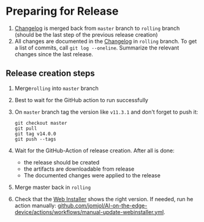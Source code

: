 # Preparing for Release

1. [Changelog](https://github.com/jomjol/AI-on-the-edge-device/blob/rolling/Changelog.md) is merged back from `master` branch to `rolling` branch (should be the last step of the previous release creation)
1. All changes are documented in the [Changelog](https://github.com/jomjol/AI-on-the-edge-device/blob/rolling/Changelog.md) in `rolling` branch.
   To get a list of commits, call `git log --oneline`. Summarize the relevant changes since the last release.


## Release creation steps
1. Merge`rolling` into `master` branch
2. Best to wait for the GitHub action to run successfully 
3. On `master` branch tag the version like `v11.3.1` and don't forget to push it:

     ```
     git checkout master
     git pull
     git tag v14.0.0
     git push --tags
     ```
     
5. Wait for the GitHub-Action of release creation. After all is done:
    * the release should be created
    * the artifacts are downloadable from release 
    * The documented changes were applied to the release
6. Merge master back in `rolling`
7. Check that the [Web Installer](https://jomjol.github.io/AI-on-the-edge-device) shows the right version. If needed, run he action manually: [github.com/jomjol/AI-on-the-edge-device/actions/workflows/manual-update-webinstaller.yml](https://github.com/jomjol/AI-on-the-edge-device/actions/workflows/manual-update-webinstaller.yml).
